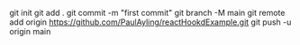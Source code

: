 
git init
git add .
git commit -m "first commit"
git branch -M main
git remote add origin https://github.com/PaulAyling/reactHookdExample.git
git push -u origin main